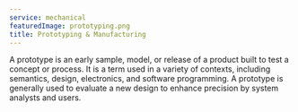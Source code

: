 ```yaml
---
service: mechanical
featuredImage: prototyping.png
title: Prototyping & Manufacturing
---
```


A prototype is an early sample, model, or release of a product built to test a concept or process. It is a term used in a variety of contexts, including semantics, design, electronics, and software programming. A prototype is generally used to evaluate a new design to enhance precision by system analysts and users.
